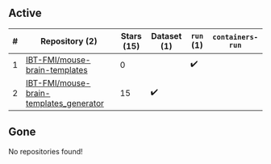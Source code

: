 ## Active
| # | Repository (2) | Stars (15) | Dataset (1) | `run` (1) | `containers-run` |
| --- | --- | --- | --- | --- | --- |
| 1 | [IBT-FMI/mouse-brain-templates](https://github.com/IBT-FMI/mouse-brain-templates) | 0 |  | :heavy_check_mark: |  |
| 2 | [IBT-FMI/mouse-brain-templates_generator](https://github.com/IBT-FMI/mouse-brain-templates_generator) | 15 | :heavy_check_mark: |  |  |

## Gone
No repositories found!

